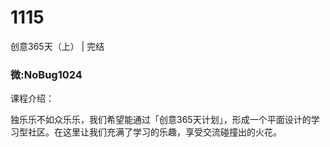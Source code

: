 # 1115
创意365天（上） | 完结
### 微:NoBug1024 


课程介绍：

独乐乐不如众乐乐，我们希望能通过「创意365天计划」，形成一个平面设计的学习型社区。在这里让我们充满了学习的乐趣，享受交流碰撞出的火花。
